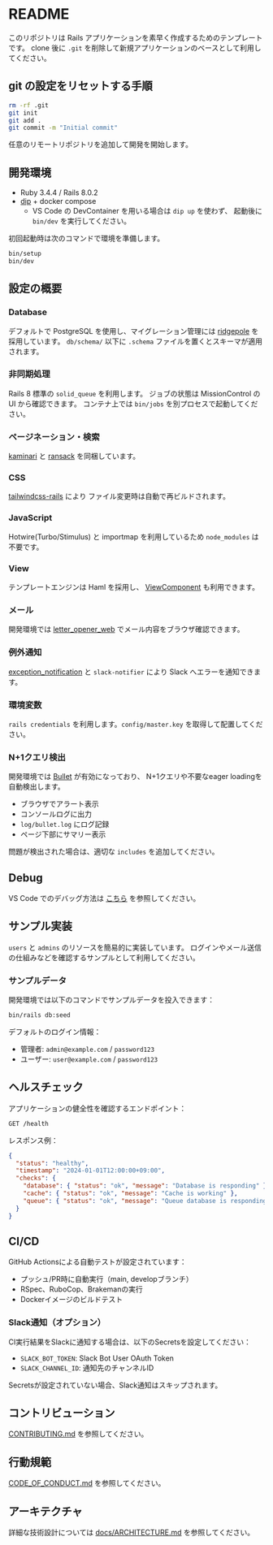 # README

このリポジトリは Rails アプリケーションを素早く作成するためのテンプレートです。
clone 後に `.git` を削除して新規アプリケーションのベースとして利用してください。

## git の設定をリセットする手順

```bash
rm -rf .git
git init
git add .
git commit -m "Initial commit"
```

任意のリモートリポジトリを追加して開発を開始します。

## 開発環境

- Ruby 3.4.4 / Rails 8.0.2
- [dip](https://github.com/bibendi/dip) + docker compose
  - VS Code の DevContainer を用いる場合は `dip up` を使わず、
    起動後に `bin/dev` を実行してください。

初回起動時は次のコマンドで環境を準備します。

```bash
bin/setup
bin/dev
```

## 設定の概要

### Database

デフォルトで PostgreSQL を使用し、マイグレーション管理には
[ridgepole](https://github.com/ridgepole/ridgepole) を採用しています。
`db/schema/` 以下に `.schema` ファイルを置くとスキーマが適用されます。

### 非同期処理

Rails 8 標準の `solid_queue` を利用します。
ジョブの状態は MissionControl の UI から確認できます。
コンテナ上では `bin/jobs` を別プロセスで起動してください。

### ページネーション・検索

[kaminari](https://github.com/kaminari/kaminari) と
[ransack](https://github.com/activerecord-hackery/ransack) を同梱しています。

### CSS

[tailwindcss-rails](https://github.com/rails/tailwindcss-rails) により
ファイル変更時は自動で再ビルドされます。

### JavaScript

Hotwire(Turbo/Stimulus) と importmap を利用しているため
`node_modules` は不要です。

### View

テンプレートエンジンは Haml を採用し、
[ViewComponent](https://github.com/ViewComponent/view_component) も利用できます。

### メール

開発環境では [letter_opener_web](https://github.com/fgrehm/letter_opener_web)
でメール内容をブラウザ確認できます。

### 例外通知

[exception_notification](https://github.com/smartinez87/exception_notification)
と `slack-notifier` により Slack へエラーを通知できます。

### 環境変数

`rails credentials` を利用します。`config/master.key` を取得して配置してください。

### N+1クエリ検出

開発環境では [Bullet](https://github.com/flyerhzm/bullet) が有効になっており、
N+1クエリや不要なeager loadingを自動検出します。

- ブラウザでアラート表示
- コンソールログに出力
- `log/bullet.log` にログ記録
- ページ下部にサマリー表示

問題が検出された場合は、適切な `includes` を追加してください。

## Debug

VS Code でのデバッグ方法は
[こちら](https://corporate.irori.dev/posts/rails-debug-devcontainer-with-foreman)
を参照してください。

## サンプル実装

`users` と `admins` のリソースを簡易的に実装しています。
ログインやメール送信の仕組みなどを確認するサンプルとして利用してください。

### サンプルデータ

開発環境では以下のコマンドでサンプルデータを投入できます：

```bash
bin/rails db:seed
```

デフォルトのログイン情報：
- 管理者: `admin@example.com` / `password123`
- ユーザー: `user@example.com` / `password123`

## ヘルスチェック

アプリケーションの健全性を確認するエンドポイント：

```bash
GET /health
```

レスポンス例：
```json
{
  "status": "healthy",
  "timestamp": "2024-01-01T12:00:00+09:00",
  "checks": {
    "database": { "status": "ok", "message": "Database is responding" },
    "cache": { "status": "ok", "message": "Cache is working" },
    "queue": { "status": "ok", "message": "Queue database is responding" }
  }
}
```

## CI/CD

GitHub Actionsによる自動テストが設定されています：
- プッシュ/PR時に自動実行（main, developブランチ）
- RSpec、RuboCop、Brakemanの実行
- Dockerイメージのビルドテスト

### Slack通知（オプション）

CI実行結果をSlackに通知する場合は、以下のSecretsを設定してください：
- `SLACK_BOT_TOKEN`: Slack Bot User OAuth Token
- `SLACK_CHANNEL_ID`: 通知先のチャンネルID

Secretsが設定されていない場合、Slack通知はスキップされます。

## コントリビューション

[CONTRIBUTING.md](CONTRIBUTING.md) を参照してください。

## 行動規範

[CODE_OF_CONDUCT.md](CODE_OF_CONDUCT.md) を参照してください。

## アーキテクチャ

詳細な技術設計については [docs/ARCHITECTURE.md](docs/ARCHITECTURE.md) を参照してください。
